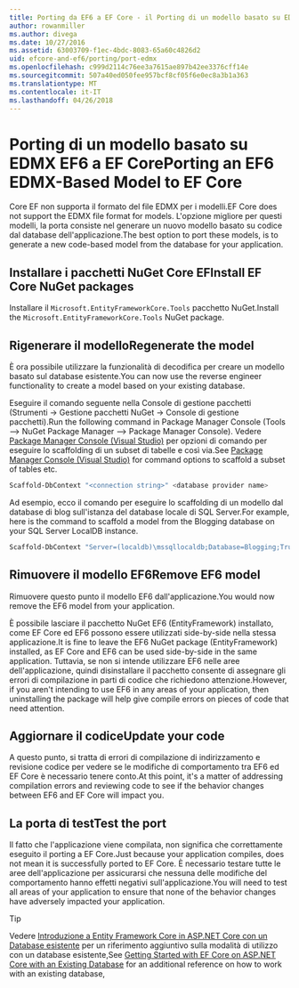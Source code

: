 ```yaml
---
title: Porting da EF6 a EF Core - il Porting di un modello basato su EDMX
author: rowanmiller
ms.author: divega
ms.date: 10/27/2016
ms.assetid: 63003709-f1ec-4bdc-8083-65a60c4826d2
uid: efcore-and-ef6/porting/port-edmx
ms.openlocfilehash: c999d2114c76ee3a7615ae897b42ee3376cff14e
ms.sourcegitcommit: 507a40ed050fee957bcf8cf05f6e0ec8a3b1a363
ms.translationtype: MT
ms.contentlocale: it-IT
ms.lasthandoff: 04/26/2018
---
```

# <a name="porting-an-ef6-edmx-based-model-to-ef-core"></a><span data-ttu-id="aa067-102">Porting di un modello basato su EDMX EF6 a EF Core</span><span class="sxs-lookup"><span data-stu-id="aa067-102">Porting an EF6 EDMX-Based Model to EF Core</span></span>

<span data-ttu-id="aa067-103">Core EF non supporta il formato del file EDMX per i modelli.</span><span class="sxs-lookup"><span data-stu-id="aa067-103">EF Core does not support the EDMX file format for models.</span></span> <span data-ttu-id="aa067-104">L'opzione migliore per questi modelli, la porta consiste nel generare un nuovo modello basato su codice dal database dell'applicazione.</span><span class="sxs-lookup"><span data-stu-id="aa067-104">The best option to port these models, is to generate a new code-based model from the database for your application.</span></span>

## <a name="install-ef-core-nuget-packages"></a><span data-ttu-id="aa067-105">Installare i pacchetti NuGet Core EF</span><span class="sxs-lookup"><span data-stu-id="aa067-105">Install EF Core NuGet packages</span></span>

<span data-ttu-id="aa067-106">Installare il `Microsoft.EntityFrameworkCore.Tools` pacchetto NuGet.</span><span class="sxs-lookup"><span data-stu-id="aa067-106">Install the `Microsoft.EntityFrameworkCore.Tools` NuGet package.</span></span>

## <a name="regenerate-the-model"></a><span data-ttu-id="aa067-107">Rigenerare il modello</span><span class="sxs-lookup"><span data-stu-id="aa067-107">Regenerate the model</span></span>

<span data-ttu-id="aa067-108">È ora possibile utilizzare la funzionalità di decodifica per creare un modello basato sul database esistente.</span><span class="sxs-lookup"><span data-stu-id="aa067-108">You can now use the reverse engineer functionality to create a model based on your existing database.</span></span>

<span data-ttu-id="aa067-109">Eseguire il comando seguente nella Console di gestione pacchetti (Strumenti -> Gestione pacchetti NuGet -> Console di gestione pacchetti).</span><span class="sxs-lookup"><span data-stu-id="aa067-109">Run the following command in Package Manager Console (Tools –> NuGet Package Manager –> Package Manager Console).</span></span> <span data-ttu-id="aa067-110">Vedere [Package Manager Console (Visual Studio)](../../core/miscellaneous/cli/powershell.md) per opzioni di comando per eseguire lo scaffolding di un subset di tabelle e così via.</span><span class="sxs-lookup"><span data-stu-id="aa067-110">See [Package Manager Console (Visual Studio)](../../core/miscellaneous/cli/powershell.md) for command options to scaffold a subset of tables etc.</span></span>

``` powershell
Scaffold-DbContext "<connection string>" <database provider name>
```

<span data-ttu-id="aa067-111">Ad esempio, ecco il comando per eseguire lo scaffolding di un modello dal database di blog sull'istanza del database locale di SQL Server.</span><span class="sxs-lookup"><span data-stu-id="aa067-111">For example, here is the command to scaffold a model from the Blogging database on your SQL Server LocalDB instance.</span></span>

``` powershell
Scaffold-DbContext "Server=(localdb)\mssqllocaldb;Database=Blogging;Trusted_Connection=True;" Microsoft.EntityFrameworkCore.SqlServer
```

## <a name="remove-ef6-model"></a><span data-ttu-id="aa067-112">Rimuovere il modello EF6</span><span class="sxs-lookup"><span data-stu-id="aa067-112">Remove EF6 model</span></span>

<span data-ttu-id="aa067-113">Rimuovere questo punto il modello EF6 dall'applicazione.</span><span class="sxs-lookup"><span data-stu-id="aa067-113">You would now remove the EF6 model from your application.</span></span>

<span data-ttu-id="aa067-114">È possibile lasciare il pacchetto NuGet EF6 (EntityFramework) installato, come EF Core ed EF6 possono essere utilizzati side-by-side nella stessa applicazione.</span><span class="sxs-lookup"><span data-stu-id="aa067-114">It is fine to leave the EF6 NuGet package (EntityFramework) installed, as EF Core and EF6 can be used side-by-side in the same application.</span></span> <span data-ttu-id="aa067-115">Tuttavia, se non si intende utilizzare EF6 nelle aree dell'applicazione, quindi disinstallare il pacchetto consente di assegnare gli errori di compilazione in parti di codice che richiedono attenzione.</span><span class="sxs-lookup"><span data-stu-id="aa067-115">However, if you aren't intending to use EF6 in any areas of your application, then uninstalling the package will help give compile errors on pieces of code that need attention.</span></span>

## <a name="update-your-code"></a><span data-ttu-id="aa067-116">Aggiornare il codice</span><span class="sxs-lookup"><span data-stu-id="aa067-116">Update your code</span></span>

<span data-ttu-id="aa067-117">A questo punto, si tratta di errori di compilazione di indirizzamento e revisione codice per vedere se le modifiche di comportamento tra EF6 ed EF Core è necessario tenere conto.</span><span class="sxs-lookup"><span data-stu-id="aa067-117">At this point, it's a matter of addressing compilation errors and reviewing code to see if the behavior changes between EF6 and EF Core will impact you.</span></span>

## <a name="test-the-port"></a><span data-ttu-id="aa067-118">La porta di test</span><span class="sxs-lookup"><span data-stu-id="aa067-118">Test the port</span></span>

<span data-ttu-id="aa067-119">Il fatto che l'applicazione viene compilata, non significa che correttamente eseguito il porting a EF Core.</span><span class="sxs-lookup"><span data-stu-id="aa067-119">Just because your application compiles, does not mean it is successfully ported to EF Core.</span></span> <span data-ttu-id="aa067-120">È necessario testare tutte le aree dell'applicazione per assicurarsi che nessuna delle modifiche del comportamento hanno effetti negativi sull'applicazione.</span><span class="sxs-lookup"><span data-stu-id="aa067-120">You will need to test all areas of your application to ensure that none of the behavior changes have adversely impacted your application.</span></span>

> [!TIP]
> <span data-ttu-id="aa067-121">Vedere [Introduzione a Entity Framework Core in ASP.NET Core con un Database esistente](xref:core/get-started/aspnetcore/existing-db) per un riferimento aggiuntivo sulla modalità di utilizzo con un database esistente,</span><span class="sxs-lookup"><span data-stu-id="aa067-121">See [Getting Started with EF Core on ASP.NET Core with an Existing Database](xref:core/get-started/aspnetcore/existing-db) for an additional reference on how to work with an existing database,</span></span> 
